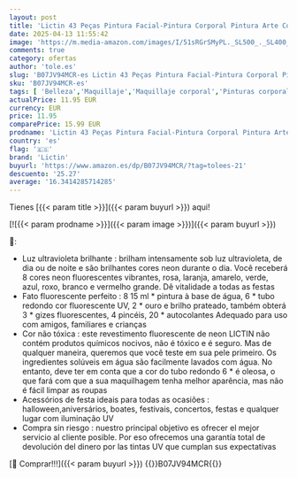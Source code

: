 ```yaml
---
layout: post
title: 'Lictin 43 Peças Pintura Facial-Pintura Corporal Pintura Arte Corporal UV Luz Preta Fluorescente  Maquilhagem de Arte Florescente cor Maquilhagem para Fiesta Halloween Carnaval Fiesta De Disfraces'
date: 2025-04-13 11:55:42
image: 'https://m.media-amazon.com/images/I/51sRGrSMyPL._SL500_._SL400_.jpg'
comments: true
category: ofertas
author: 'tole.es'
slug: 'B07JV94MCR-es Lictin 43 Peças Pintura Facial-Pintura Corporal Pintura...'
sku: 'B07JV94MCR-es'
tags: [ 'Belleza','Maquillaje','Maquillaje corporal','Pinturas corporales','halloween','lictin','🇪🇸', ]
actualPrice: 11.95 EUR
currency: EUR
price: 11.95
comparePrice: 15.99 EUR
prodname: 'Lictin 43 Peças Pintura Facial-Pintura Corporal Pintura Arte Corporal UV Luz Preta Fluorescente  Maquilhagem de Arte Florescente cor Maquilhagem para Fiesta Halloween Carnaval Fiesta De Disfraces'
country: 'es'
flag: '🇪🇸'
brand: 'Lictin'
buyurl: 'https://www.amazon.es/dp/B07JV94MCR/?tag=tolees-21'
descuento: '25.27'
average: '16.3414285714285'
---
```


Tienes [{{< param title >}}]({{< param buyurl >}}) aqui!

[![{{< param prodname >}}]({{< param image >}})]({{< param buyurl >}})

🔎:

- Luz ultravioleta brilhante : brilham intensamente sob luz ultravioleta, de dia ou de noite e são brilhantes cores neon durante o dia. Você receberá 8 cores neon fluorescentes vibrantes, rosa, laranja, amarelo, verde, azul, roxo, branco e vermelho grande. Dê vitalidade a todas as festas
- Fato fluorescente perfeito : 8 15 ml * pintura à base de água, 6 * tubo redondo cor fluorescente UV, 2 * ouro e brilho prateado, também obterá 3 * gizes fluorescentes, 4 pincéis, 20 * autocolantes Adequado para uso com amigos, familiares e crianças
- Cor não tóxica : este revestimento fluorescente de neon LICTIN não contém produtos químicos nocivos, não é tóxico e é seguro. Mas de qualquer maneira, queremos que você teste em sua pele primeiro. Os ingredientes solúveis em água são facilmente lavados com água. No entanto, deve ter em conta que a cor do tubo redondo 6 * é oleosa, o que fará com que a sua maquilhagem tenha melhor aparência, mas não é fácil limpar as roupas
- Acessórios de festa ideais para todas as ocasiões : halloween,aniversários, boates, festivais, concertos, festas e qualquer lugar com iluminação UV
- Compra sin riesgo : nuestro principal objetivo es ofrecer el mejor servicio al cliente posible. Por eso ofrecemos una garantía total de devolución del dinero por las tintas UV que cumplan sus expectativas

[🛒 Comprar!!!]({{< param buyurl >}})
{{<world>}}B07JV94MCR{{</world>}}
